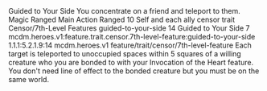 <ability>
  <name>Guided to Your Side</name>
  <flavor>You concentrate on a friend and teleport to them.</flavor>
  <keywords>
    <keyword>Magic</keyword>
    <keyword>Ranged</keyword>
  </keywords>
  <type>Main Action</type>
  <distance>Ranged 10</distance>
  <target>Self and each ally</target>
  <metadata>
    <class>censor</class>
    <feature_type>trait</feature_type>
    <file_dpath>Censor/7th-Level Features</file_dpath>
    <item_id>guided-to-your-side</item_id>
    <item_index>14</item_index>
    <item_name>Guided to Your Side</item_name>
    <level>7</level>
    <scc>mcdm.heroes.v1:feature.trait.censor.7th-level-feature:guided-to-your-side</scc>
    <scdc>1.1.1:5.2.1.9:14</scdc>
    <source>mcdm.heroes.v1</source>
    <type>feature/trait/censor/7th-level-feature</type>
  </metadata>
  <effects>
    <effect type="mundane">Each target is teleported to unoccupied spaces within 5 squares of a willing creature who you are bonded to with your Invocation of the Heart feature. You don&apos;t need line of effect to the bonded creature but you must be on the same world.</effect>
  </effects>
</ability>
